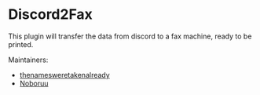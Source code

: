 # Discord2Fax
This plugin will transfer the data from discord to a fax machine, ready to be printed.

Maintainers:

* [thenamesweretakenalready](https://github.com/thenamesweretakenalready)
* [Noboruu](https://github.com/thenamesweretakenalready)

